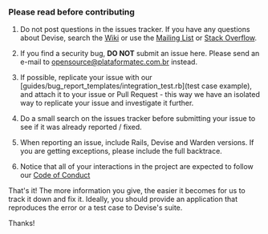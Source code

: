 ### Please read before contributing

1) Do not post questions in the issues tracker. If you have any questions about Devise, search the [Wiki](https://github.com/plataformatec/devise/wiki) or use the [Mailing List](https://groups.google.com/group/plataformatec-devise) or [Stack Overflow](http://stackoverflow.com/questions/tagged/devise).

2) If you find a security bug, **DO NOT** submit an issue here. Please send an e-mail to [opensource@plataformatec.com.br](mailto:opensource@plataformatec.com.br) instead.

3) If possible, replicate your issue with our
[guides/bug_report_templates/integration_test.rb](test case example), and attach
it to your issue or Pull Request - this way we have an isolated way to replicate
your issue and investigate it further.

4) Do a small search on the issues tracker before submitting your issue to see if it was already reported / fixed.

5) When reporting an issue, include Rails, Devise and Warden versions. If you are getting exceptions, please include the full backtrace.

6) Notice that all of your interactions in the project are expected to follow our [Code of Conduct](CODE_OF_CONDUCT.md)

That's it! The more information you give, the easier it becomes for us to track it down and fix it.
Ideally, you should provide an application that reproduces the error or a test case to Devise's suite.

Thanks!
